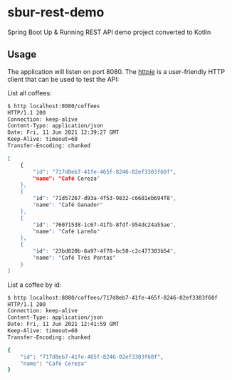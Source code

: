 # sbur-rest-demo
Spring Boot Up &amp; Running REST API demo project converted to Kotlin

## Usage

The application will listen on port 8080. The [httpie](https://httpie.io/) is a user-friendly HTTP client that can be used to test the API:

List all coffees:

```bash
$ http localhost:8080/coffees
HTTP/1.1 200 
Connection: keep-alive
Content-Type: application/json
Date: Fri, 11 Jun 2021 12:39:27 GMT
Keep-Alive: timeout=60
Transfer-Encoding: chunked

[
    {
        "id": "717d8eb7-41fe-465f-8246-02ef3303f60f",
        "name": "Café Cereza"
    },
    {
        "id": "71d57267-d93a-4f53-9832-c6681eb694f8",
        "name": "Café Ganador"
    },
    {
        "id": "76071538-1c67-41fb-8fdf-954dc24a55ae",
        "name": "Café Lareño"
    },
    {
        "id": "23bd820b-8a97-4f78-bc50-c2c477383b54",
        "name": "Café Três Pontas"
    }
]

```

List a coffee by id:

```bash
$ http localhost:8080/coffees/717d8eb7-41fe-465f-8246-02ef3303f60f
HTTP/1.1 200 
Connection: keep-alive
Content-Type: application/json
Date: Fri, 11 Jun 2021 12:41:59 GMT
Keep-Alive: timeout=60
Transfer-Encoding: chunked

{
    "id": "717d8eb7-41fe-465f-8246-02ef3303f60f",
    "name": "Café Cereza"
}

```
